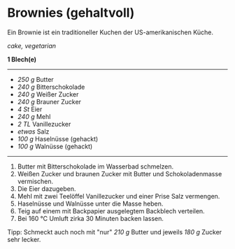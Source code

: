 # Brownies (gehaltvoll)

Ein Brownie ist ein traditioneller Kuchen der US-amerikanischen Küche.

*cake, vegetarian*

**1 Blech(e)**

---

- *250 g* Butter
- *240 g* Bitterschokolade
- *240 g* Weißer Zucker
- *240 g* Brauner Zucker
- *4 St* Eier
- *240 g* Mehl
- *2 TL* Vanillezucker
- *etwas* Salz
- *100 g* Haselnüsse (gehackt)
- *100 g* Walnüsse (gehackt)

---

1. Butter mit Bitterschokolade im Wasserbad schmelzen.
2. Weißen Zucker und braunen Zucker mit Butter und Schokoladenmasse vermischen.
3. Die Eier dazugeben.
4. Mehl mit zwei Teelöffel Vanillezucker und einer Prise Salz vermengen.
5. Haselnüsse und Walnüsse unter die Masse heben.
6. Teig auf einem mit Backpapier ausgelegtem Backblech verteilen.
7. Bei 160 °C Umluft zirka 30 Minuten backen lassen.

Tipp: Schmeckt auch noch mit "nur" *210 g* Butter und jeweils *180 g* Zucker sehr lecker.
